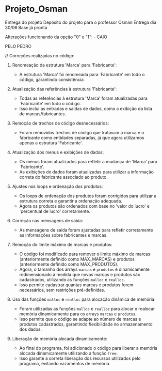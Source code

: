 # Projeto_Osman
Entrega do projeto
Depósito do projeto para o professor Osman
Entrega dia 30/06
Base já pronta 


Alterações funcionando da opção "0" e "1": - CAIO

PELO PEDRO

// Correções realizadas no código:

1. Renomeação da estrutura 'Marca' para 'Fabricante':
   - A estrutura 'Marca' foi renomeada para 'Fabricante' em todo o código, garantindo consistência.

2. Atualização das referências à estrutura 'Fabricante':
   - Todas as referências à estrutura 'Marca' foram atualizadas para 'Fabricante' em todo o código.
   - Isso inclui as entradas e saídas de dados, como a exibição da lista de marcas/fabricantes.

3. Remoção de trechos de código desnecessários:
   - Foram removidos trechos de código que tratavam a marca e o fabricante como entidades separadas, já que agora utilizamos apenas a estrutura 'Fabricante'.

4. Atualização dos menus e exibições de dados:
   - Os menus foram atualizados para refletir a mudança de 'Marca' para 'Fabricante'.
   - As exibições de dados foram atualizadas para utilizar a informação correta do fabricante associado ao produto.

5. Ajustes nos loops e ordenação dos produtos:
   - Os loops de ordenação dos produtos foram corrigidos para utilizar a estrutura correta e garantir a ordenação adequada.
   - Agora os produtos são ordenados com base no 'valor do lucro' e 'percentual de lucro' corretamente.

6. Correção nas mensagens de saída:
   - As mensagens de saída foram ajustadas para refletir corretamente as informações sobre fabricantes e marcas.

7. Remoção do limite máximo de marcas e produtos:
   - O código foi modificado para remover o limite máximo de marcas (anteriormente definido como MAX_MARCAS) e produtos (anteriormente definido como MAX_PRODUTOS).
   - Agora, o tamanho dos arrays `marcas` e `produtos` é dinamicamente redimensionado à medida que novas marcas e produtos são cadastrados, utilizando as funções `malloc` e `realloc`.
   - Isso permite cadastrar quantas marcas e produtos forem necessários, sem restrições pré-definidas.

8. Uso das funções `malloc` e `realloc` para alocação dinâmica de memória:
   - Foram utilizadas as funções `malloc` e `realloc` para alocar e realocar memória dinamicamente para os arrays `marcas` e `produtos`.
   - Isso permite que o código se adapte ao número de marcas e produtos cadastrados, garantindo flexibilidade no armazenamento dos dados.

9. Liberação de memória alocada dinamicamente:
   - Ao final do programa, foi adicionado o código para liberar a memória alocada dinamicamente utilizando a função `free`.
   - Isso garante a correta liberação dos recursos utilizados pelo programa, evitando vazamentos de memória.



